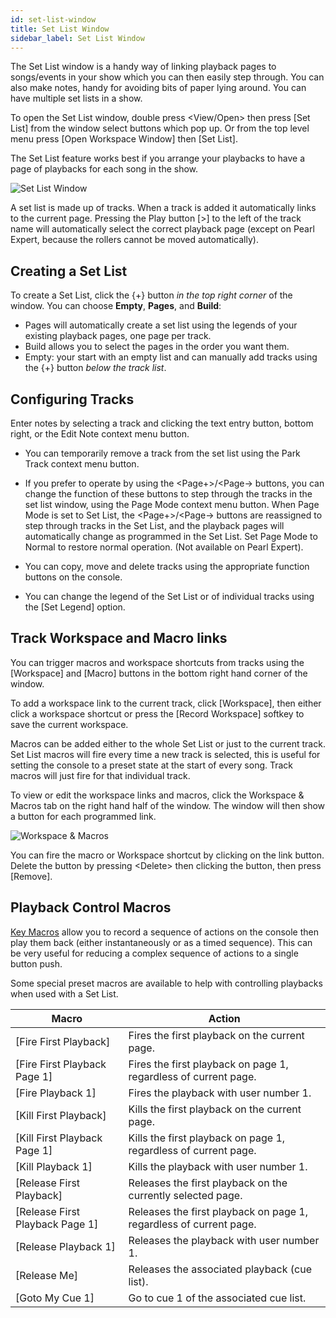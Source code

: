```yaml
---
id: set-list-window
title: Set List Window
sidebar_label: Set List Window
---
```


The Set List window is a handy way of linking playback pages to
songs/events in your show which you can then easily step through. You
can also make notes, handy for avoiding bits of paper lying around. You
can have multiple set lists in a show.

[](https://youtu.be/VX5acUU-99M?t=20 "Set Lists")

To open the Set List window, double press \<View/Open\> then press \[Set List\] from the window select buttons which pop up. Or from the top level menu press \[Open Workspace Window\] then \[Set
List\].

The Set List feature works best if you arrange your playbacks to have a
page of playbacks for each song in the show.

![Set List Window](/docs/images/Set-List-Window.png)

A set list is made up of tracks. When a track is added it automatically
links to the current page. Pressing the Play button \[>\] to the left of the track name
will automatically select the correct playback page (except on Pearl
Expert, because the rollers cannot be moved automatically).

Creating a Set List
-------------------

To create a Set List, click the \{+\} button *in the top right corner* of
the window. You can choose **Empty**, **Pages**, and **Build**: 
-   Pages will automatically create a set list using the legends of your 
    existing playback pages, one page per track. 
-   Build allows you to select the pages in the order you want them. 
-   Empty: your start with an empty list and can manually add tracks 
    using the \{+\} button *below the track list*.

Configuring Tracks
------------------

Enter notes by selecting a track and clicking the text entry button,
bottom right, or the Edit Note context menu button.

-   You can temporarily remove a track from the set list using the Park
    Track context menu button.

-   If you prefer to operate by using the \<Page+\>/\<Page-\> buttons, you can
    change the function of these buttons to step through the tracks in
    the set list window, using the Page Mode context menu button. When
    Page Mode is set to Set List, the \<Page+\>/\<Page-\> buttons are reassigned
    to step through tracks in the Set List, and the playback pages will
    automatically change as programmed in the Set List. Set Page Mode to
    Normal to restore normal operation. (Not available on Pearl Expert).

-   You can copy, move and delete tracks using the appropriate function
    buttons on the console.

-   You can change the legend of the Set List or of individual tracks
    using the \[Set Legend\] option.

Track Workspace and Macro links
-------------------------------

You can trigger macros and workspace shortcuts from tracks using the
\[Workspace\] and \[Macro\] buttons in the bottom right hand corner of
the window.

To add a workspace link to the current track, click \[Workspace\], then
either click a workspace shortcut or press the \[Record Workspace\]
softkey to save the current workspace.

Macros can be added either to the whole Set List or just to the current
track. Set List macros will fire every time a new track is selected,
this is useful for setting the console to a preset state at the start of
every song. Track macros will just fire for that individual track.

To view or edit the workspace links and macros, click the Workspace &
Macros tab on the right hand half of the window. The window will then
show a button for each programmed link.

![Workspace & Macros](/docs/images/Workspace-Macros.png)

You can fire the macro or Workspace shortcut by clicking on the link
button. Delete the button by pressing \<Delete\> then clicking the button,
then press \[Remove\].

Playback Control Macros
-----------------------

[Key Macros](../titan-basics/front-panel-buttons.md#key-macro-buttons)
allow you to record a sequence of actions on the console then
play them back (either instantaneously or as a timed sequence). This can
be very useful for reducing a complex sequence of actions to a single
button push.

Some special preset macros are available to help with controlling
playbacks when used with a Set List.

Macro | Action
------|-------
\[Fire First Playback\] | Fires the first playback on the current page.
\[Fire First Playback Page 1\] | Fires the first playback on page 1, regardless of current page.
\[Fire Playback 1\] | Fires the playback with user number 1.
\[Kill First Playback\] | Kills the first playback on the current page.
\[Kill First Playback Page 1\] | Kills the first playback on page 1, regardless of current page.
\[Kill Playback 1\] | Kills the playback with user number 1.
\[Release First Playback\] | Releases the first playback on the currently selected page.
\[Release First Playback Page 1\] | Releases the first playback on page 1, regardless of current page.
\[Release Playback 1\] | Releases the playback with user number 1.
\[Release Me\] | Releases the associated playback (cue list).
\[Goto My Cue 1\] | Go to cue 1 of the associated cue list.
